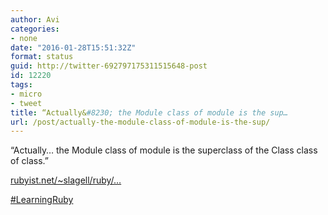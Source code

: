 ```yaml
---
author: Avi
categories:
- none
date: "2016-01-28T15:51:32Z"
format: status
guid: http://twitter-692797175311515648-post
id: 12220
tags:
- micro
- tweet
title: “Actually&#8230; the Module class of module is the sup…
url: /post/actually-the-module-class-of-module-is-the-sup/
---
```

“Actually&#8230; the Module class of module is the superclass of the Class class of class.”

[rubyist.net/~slagell/ruby/…](http://www.rubyist.net/~slagell/ruby/modules.html)

[#LearningRuby](http://twitter.com/search?q=%23LearningRuby)